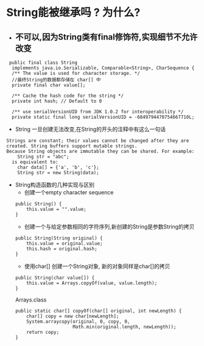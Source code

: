   # String能被继承吗 ? 为什么?
  * ## 不可以,因为String类有final修饰符,实现细节不允许改变
  ```
   public final class String
    implements java.io.Serializable, Comparable<String>, CharSequence {
    /** The value is used for character storage. */
    //最终String的数据都存储在 char[] 中
    private final char value[];
  
    /** Cache the hash code for the string */
    private int hash; // Default to 0
  
    /** use serialVersionUID from JDK 1.0.2 for interoperability */
    private static final long serialVersionUID = -6849794470754667710L;
  ```
  * String 一旦创建无法改变,在String的开头的注释中有这么一句话
  ```
  Strings are constant; their values cannot be changed after they are created. String buffers support mutable strings.
  Because String objects are immutable they can be shared. For example:
      String str = "abc";
    is equivalent to:
      char data[] = {'a', 'b', 'c'};
      String str = new String(data);
  ```
  * String构造函数的几种实现与区别
    * 创建一个empty character sequence
    ```
    public String() {
        this.value = "".value;
    }
    ```
    * 创建一个与给定参数相同的字符序列,新创建的String是参数String的拷贝
    ```
    public String(String original) {
        this.value = original.value;
        this.hash = original.hash;
    }
    ```
    * 使用char[] 创建一个String对象, 新的对象同样是char[]的拷贝
    ```
    public String(char value[]) {
        this.value = Arrays.copyOf(value, value.length);
    }
    ```
    Arrays.class
    ```
    public static char[] copyOf(char[] original, int newLength) {
        char[] copy = new char[newLength];
        System.arraycopy(original, 0, copy, 0,
                         Math.min(original.length, newLength));
        return copy;
    }
    ```
